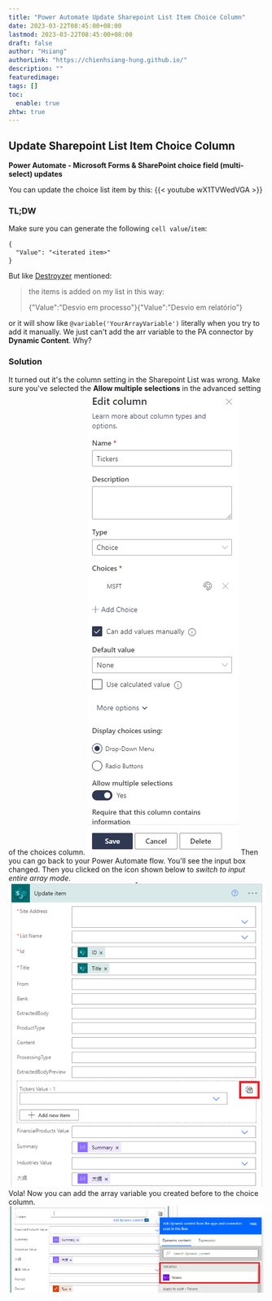 ```yaml
---
title: "Power Automate Update Sharepoint List Item Choice Column"
date: 2023-03-22T08:45:00+08:00
lastmod: 2023-03-22T08:45:00+08:00
draft: false
author: "Hsiang"
authorLink: "https://chienhsiang-hung.github.io/"
description: ""
featuredimage: 
tags: []
toc:
  enable: true
zhtw: true
---
```

## Update Sharepoint List Item Choice Column
**Power Automate - Microsoft Forms & SharePoint choice field (multi-select) updates**

You can update the choice list item by this:
{{< youtube wX1TVWedVGA >}}

### TL;DW
Make sure you can generate the following `cell value`/`item`:
```
{
  "Value": "<iterated item>"
}
```
But like [Destroyzer](https://www.youtube.com/channel/UCoKVtS-C2ON7pP9MxXB5-NQ) mentioned:
> the items is added on my list in this way:
> 
> {"Value":"Desvio em processo"}{"Value":"Desvio em relatório"}

or it will show like `@variable('YourArrayVariable')` literally when you try to add it manually. We just can't add the arr variable to the PA connector by **Dynamic Content**. Why?

### Solution
It turned out it's the column setting in the Sharepoint List was wrong. Make sure you've selected the **Allow multiple selections** in the advanced setting of the choices column.
![column-setting-choice-AllowMultipleSelections.png](column-setting-choice-AllowMultipleSelections.png "column-setting-choice-AllowMultipleSelections")
Then you can go back to your Power Automate flow. You'll see the input box changed. Then you clicked on the icon shown below to *switch to input entire array mode*.
![switch-to-input-entire-array.png](switch-to-input-entire-array.png "switch-to-input-entire-array")
Vola! Now you can add the array variable you created before to the choice column.
![you-will-be-able-to-see-your-arr.png](you-will-be-able-to-see-your-arr.png "you-will-be-able-to-see-your-arr")